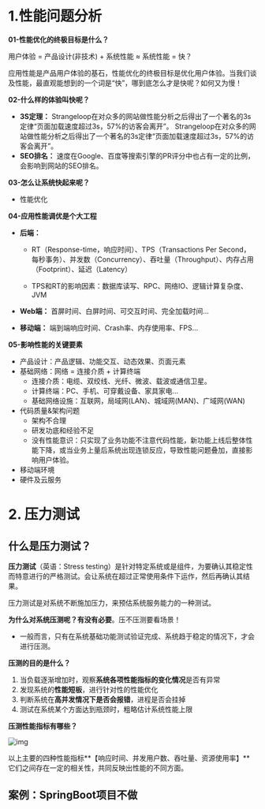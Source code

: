 # 1.性能问题分析

**01-性能优化的终极目标是什么？**

用户体验 = 产品设计(非技术) + 系统性能 ≈ 系统性能 = 快？

应用性能是产品用户体验的基石，性能优化的终极目标是优化用户体验。当我们谈及性能，最直观能想到的一个词是“快”，哪到底怎么才是快呢？如何又为慢！

**02-什么样的体验叫快呢？**

- **3S定理：** Strangeloop在对众多的网站做性能分析之后得出了一个著名的3s定律“页面加载速度超过3s，57%的访客会离开”。 Strangeloop在对众多的网站做性能分析之后得出了一个著名的3s定律“页面加载速度超过3s，57%的访客会离开”。
- **SEO排名：** 速度在Google、百度等搜索引擎的PR评分中也占有一定的比例，会影响到网站的SEO排名。 

**03-怎么让系统快起来呢？**

- 性能优化

**04-应用性能调优是个大工程**

- **后端：**

    - RT（Response-time，响应时间）、TPS（Transactions Per Second，每秒事务）、并发数（Concurrency）、吞吐量（Throughput）、内存占用（Footprint）、延迟（Latency）

    - TPS和RT的影响因素：数据库读写、RPC、网络IO、逻辑计算复杂度、JVM

- **Web端：** 首屏时间、白屏时间、可交互时间、完全加载时间... 

- **移动端：** 端到端响应时间、Crash率、内存使用率、FPS... 

**05-影响性能的关键要素**

- 产品设计：产品逻辑、功能交互、动态效果、页面元素
- 基础网络：网络 = 连接介质 + 计算终端
    - 连接介质：电缆、双绞线、光纤、微波、载波或通信卫星。
    - 计算终端：PC、手机、可穿戴设备、家具家电...
    - 基础网络设施：互联网，局域网(LAN)、城域网(MAN)、广域网(WAN)
- 代码质量&架构问题
    - 架构不合理
    - 研发功底和经验不足
    - 没有性能意识：只实现了业务功能不注意代码性能，新功能上线后整体性能下降，或当业务上量后系统出现连锁反应，导致性能问题叠加，直接影响用户体验。
- 移动端环境
- 硬件及云服务

# 2. 压力测试

## 什么是压力测试？

**压力测试**（英语：Stress testing）是针对特定系统或是组件，为要确认其稳定性而特意进行的严格测试。会让系统在超过正常使用条件下运作，然后再确认其结果。

压力测试是对系统不断施加压力，来预估系统服务能力的一种测试。

**为什么对系统压测呢？有没有必要**。压不压测要看场景！

- 一般而言，只有在系统基础功能测试验证完成、系统趋于稳定的情况下，才会进行压测。

**压测的目的是什么？**

1. 当负载逐渐增加时，观察**系统各项性能指标的变化情况**是否有异常
2. 发现系统的**性能短板**，进行针对性的性能优化
3. 判断系统在**高并发情况下是否会报错**，进程是否会挂掉
4. 测试在系统某个方面达到瓶颈时，粗略估计系统性能上限

**压测性能指标有哪些？**

![img](https://s-dehua.github.io/assets/001.项目性能优化.assets/image-20231124212443977.png)

以上主要的四种性能指标**【响应时间、并发用户数、吞吐量、资源使用率】**它们之间存在一定的相关性，共同反映出性能的不同方面。

## 案例：SpringBoot项目不做